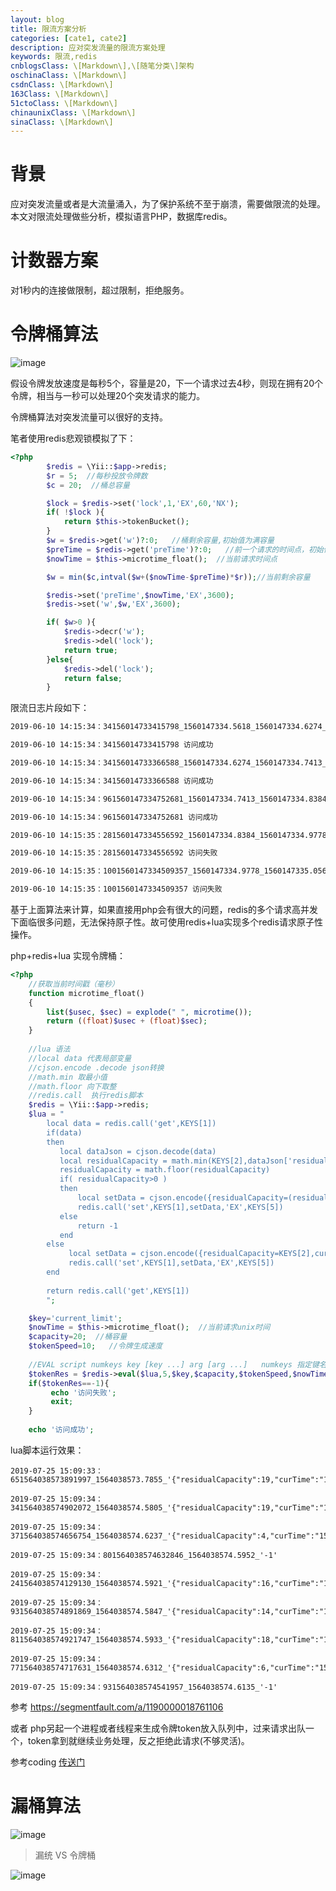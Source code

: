 ```yaml
---
layout: blog
title: 限流方案分析
categories: [cate1, cate2]
description: 应对突发流量的限流方案处理
keywords: 限流,redis
cnblogsClass: \[Markdown\],\[随笔分类\]架构
oschinaClass: \[Markdown\]
csdnClass: \[Markdown\]
163Class: \[Markdown\]
51ctoClass: \[Markdown\]
chinaunixClass: \[Markdown\]
sinaClass: \[Markdown\]
---
```


# 背景
应对突发流量或者是大流量涌入，为了保护系统不至于崩溃，需要做限流的处理。本文对限流处理做些分析，模拟语言PHP，数据库redis。

# 计数器方案
对1秒内的连接做限制，超过限制，拒绝服务。

# 令牌桶算法

![image](https://raw.githubusercontent.com/WalkingSun/WindBlog/gh-pages/images/blog/20190610loutong.png)

假设令牌发放速度是每秒5个，容量是20，下一个请求过去4秒，则现在拥有20个令牌，相当与一秒可以处理20个突发请求的能力。

令牌桶算法对突发流量可以很好的支持。

笔者使用redis悲观锁模拟了下：

```php
<?php
        $redis = \Yii::$app->redis;
        $r = 5;  //每秒投放令牌数
        $c = 20;  //桶总容量

        $lock = $redis->set('lock',1,'EX',60,'NX');
        if( !$lock ){
            return $this->tokenBucket();
        }
        $w = $redis->get('w')?:0;   //桶剩余容量,初始值为满容量
        $preTime = $redis->get('preTime')?:0;   //前一个请求的时间点，初始值为0
        $nowTime = $this->microtime_float();  //当前请求时间点

        $w = min($c,intval($w+($nowTime-$preTime)*$r));//当前剩余容量

        $redis->set('preTime',$nowTime,'EX',3600);
        $redis->set('w',$w,'EX',3600);

        if( $w>0 ){
            $redis->decr('w');
            $redis->del('lock');
            return true;
        }else{
            $redis->del('lock');
            return false;
        }
```

限流日志片段如下：
```html
2019-06-10 14:15:34：34156014733415798_1560147334.5618_1560147334.6274_3

2019-06-10 14:15:34：34156014733415798 访问成功

2019-06-10 14:15:34：34156014733366588_1560147334.6274_1560147334.7413_2

2019-06-10 14:15:34：34156014733366588 访问成功

2019-06-10 14:15:34：961560147334752681_1560147334.7413_1560147334.8384_1

2019-06-10 14:15:34：961560147334752681 访问成功

2019-06-10 14:15:35：281560147334556592_1560147334.8384_1560147334.9778_0

2019-06-10 14:15:35：281560147334556592 访问失败

2019-06-10 14:15:35：1001560147334509357_1560147334.9778_1560147335.0564_0

2019-06-10 14:15:35：1001560147334509357 访问失败
```

基于上面算法来计算，如果直接用php会有很大的问题，redis的多个请求高并发下面临很多问题，无法保持原子性。故可使用redis+lua实现多个redis请求原子性操作。

php+redis+lua 实现令牌桶：

```php
<?php
    //获取当前时间戳（毫秒）
    function microtime_float()
    {
        list($usec, $sec) = explode(" ", microtime());
        return ((float)$usec + (float)$sec);
    }
    
    //lua 语法
    //local data 代表局部变量
    //cjson.encode .decode json转换
    //math.min 取最小值
    //math.floor 向下取整
    //redis.call  执行redis脚本
    $redis = \Yii::$app->redis;
    $lua = "
        local data = redis.call('get',KEYS[1])
        if(data)
        then
           local dataJson = cjson.decode(data)
           local residualCapacity = math.min(KEYS[2],dataJson['residualCapacity']+(KEYS[4]-dataJson['curTime'])*KEYS[3])
           residualCapacity = math.floor(residualCapacity)
           if( residualCapacity>0 )
           then
               local setData = cjson.encode({residualCapacity=(residualCapacity-1),curTime=KEYS[4],preTime=dataJson['curTime']})
               redis.call('set',KEYS[1],setData,'EX',KEYS[5])
           else
               return -1
           end
        else
             local setData = cjson.encode({residualCapacity=KEYS[2],curTime=KEYS[4]})
             redis.call('set',KEYS[1],setData,'EX',KEYS[5])
        end
        
        return redis.call('get',KEYS[1])
        ";

    $key='current_limit';
    $nowTime = $this->microtime_float();  //当前请求unix时间
    $capacity=20;  //桶容量
    $tokenSpeed=10;   //令牌生成速度
    
    //EVAL script numkeys key [key ...] arg [arg ...]   numkeys 指定键名参数个数
    $tokenRes = $redis->eval($lua,5,$key,$capacity,$tokenSpeed,$nowTime,$key_timeout=3600);     //对key设置时间戳，防止持久化
    if($tokenRes==-1){
         echo '访问失败';
         exit;
    }
    
    echo '访问成功';
```

lua脚本运行效果：
```log
2019-07-25 15:09:33：651564038573891997_1564038573.7855_'{"residualCapacity":19,"curTime":"1564038573.7855","preTime":"1564038548.1081"}'

2019-07-25 15:09:34：341564038574902072_1564038574.5805_'{"residualCapacity":19,"curTime":"1564038574.5805","preTime":"1564038573.7855"}'

2019-07-25 15:09:34：371564038574656754_1564038574.6237_'{"residualCapacity":4,"curTime":"1564038574.6237","preTime":"1564038574.6312"}'

2019-07-25 15:09:34：801564038574632846_1564038574.5952_'-1'

2019-07-25 15:09:34：241564038574129130_1564038574.5921_'{"residualCapacity":16,"curTime":"1564038574.5921","preTime":"1564038574.5933"}'

2019-07-25 15:09:34：931564038574891869_1564038574.5847_'{"residualCapacity":14,"curTime":"1564038574.5847","preTime":"1564038574.5921"}'

2019-07-25 15:09:34：811564038574921747_1564038574.5933_'{"residualCapacity":18,"curTime":"1564038574.5933","preTime":"1564038574.5805"}'

2019-07-25 15:09:34：771564038574717631_1564038574.6312_'{"residualCapacity":6,"curTime":"1564038574.6312","preTime":"1564038574.6203"}'

2019-07-25 15:09:34：931564038574541957_1564038574.6135_'-1'

```

参考 https://segmentfault.com/a/1190000018761106

或者 php另起一个进程或者线程来生成令牌token放入队列中，过来请求出队一个，token拿到就继续业务处理，反之拒绝此请求(不够灵活)。

参考coding
[传送门](https://github.com/WalkingSun/Jump/blob/master/controllers/CurrentlimitController.php)

# 漏桶算法

![image](https://raw.githubusercontent.com/WalkingSun/WindBlog/gh-pages/images/blog/20190610loutonga.png)



> 漏统 VS 令牌桶

![image](https://raw.githubusercontent.com/WalkingSun/WindBlog/gh-pages/images/blog/20190610loutong2lingpaitong.png)


